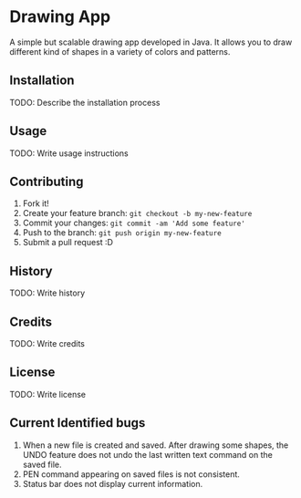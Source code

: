 # Drawing App

A simple but scalable drawing app developed in Java. 
It allows you to draw different kind of shapes in a variety of colors and patterns. 

## Installation
TODO: Describe the installation process
 

## Usage

TODO: Write usage instructions

## Contributing

1. Fork it!
2. Create your feature branch: `git checkout -b my-new-feature`
3. Commit your changes: `git commit -am 'Add some feature'`
4. Push to the branch: `git push origin my-new-feature`
5. Submit a pull request :D

## History

TODO: Write history

## Credits

TODO: Write credits

## License

TODO: Write license

## Current Identified bugs
1. When a new file is created and saved. After drawing some shapes, the UNDO feature does not undo the last written
    text command on the saved file.
2. PEN command appearing on saved files is not consistent.
3. Status bar does not display current information.

